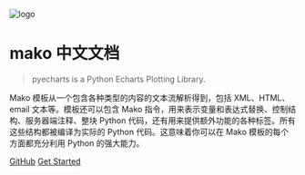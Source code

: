 ![logo](https://user-images.githubusercontent.com/19553554/34926690-2bac6002-f9ec-11e7-8b30-aceef8a814e3.png)

# mako 中文文档

> pyecharts is a Python Echarts Plotting Library.

Mako 模板从一个包含各种类型的内容的文本流解析得到，包括 XML、HTML、email 文本等。模板还可以包含 Mako 指令，用来表示变量和表达式替换、控制结构、服务器端注释、整块 Python 代码，还有用来提供额外功能的各种标签。所有这些结构都被编译为实际的 Python 代码。这意味着你可以在 Mako 模板的每个方面都充分利用 Python 的强大能力。


[GitHub](https://github.com/pyecharts/pyecharts/)
[Get Started](zh-cn/doc_prepare)
